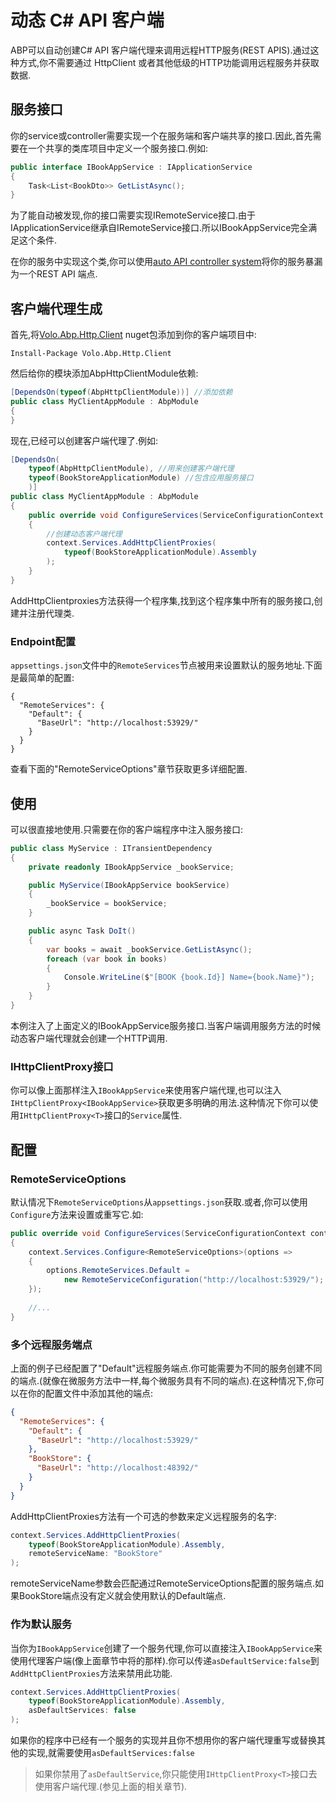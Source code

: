 # 动态 C# API 客户端

ABP可以自动创建C# API 客户端代理来调用远程HTTP服务(REST APIS).通过这种方式,你不需要通过 HttpClient 或者其他低级的HTTP功能调用远程服务并获取数据.

## 服务接口

你的service或controller需要实现一个在服务端和客户端共享的接口.因此,首先需要在一个共享的类库项目中定义一个服务接口.例如:

````csharp
public interface IBookAppService : IApplicationService
{
    Task<List<BookDto>> GetListAsync();
}
````

为了能自动被发现,你的接口需要实现IRemoteService接口.由于IApplicationService继承自IRemoteService接口.所以IBookAppService完全满足这个条件.

在你的服务中实现这个类,你可以使用[auto API controller system](Auto-API-Controllers.md)将你的服务暴漏为一个REST API 端点.

## 客户端代理生成

首先,将[Volo.Abp.Http.Client](https://www.nuget.org/packages/Volo.Abp.Http.Client) nuget包添加到你的客户端项目中:

````
Install-Package Volo.Abp.Http.Client
````

然后给你的模块添加AbpHttpClientModule依赖:

````csharp
[DependsOn(typeof(AbpHttpClientModule))] //添加依赖
public class MyClientAppModule : AbpModule
{
}
````

现在,已经可以创建客户端代理了.例如:

````csharp
[DependsOn(
    typeof(AbpHttpClientModule), //用来创建客户端代理
    typeof(BookStoreApplicationModule) //包含应用服务接口
    )]
public class MyClientAppModule : AbpModule
{
    public override void ConfigureServices(ServiceConfigurationContext context)
    {
        //创建动态客户端代理
        context.Services.AddHttpClientProxies(
            typeof(BookStoreApplicationModule).Assembly
        );
    }
}
````

AddHttpClientproxies方法获得一个程序集,找到这个程序集中所有的服务接口,创建并注册代理类.

### Endpoint配置

`appsettings.json`文件中的`RemoteServices`节点被用来设置默认的服务地址.下面是最简单的配置:

````
{
  "RemoteServices": {
    "Default": {
      "BaseUrl": "http://localhost:53929/"
    } 
  } 
}
````

查看下面的"RemoteServiceOptions"章节获取更多详细配置.

## 使用

可以很直接地使用.只需要在你的客户端程序中注入服务接口:

````csharp
public class MyService : ITransientDependency
{
    private readonly IBookAppService _bookService;

    public MyService(IBookAppService bookService)
    {
        _bookService = bookService;
    }

    public async Task DoIt()
    {
        var books = await _bookService.GetListAsync();
        foreach (var book in books)
        {
            Console.WriteLine($"[BOOK {book.Id}] Name={book.Name}");
        }
    }
}
````

本例注入了上面定义的IBookAppService服务接口.当客户端调用服务方法的时候动态客户端代理就会创建一个HTTP调用.

### IHttpClientProxy接口

你可以像上面那样注入`IBookAppService`来使用客户端代理,也可以注入`IHttpClientProxy<IBookAppService>`获取更多明确的用法.这种情况下你可以使用`IHttpClientProxy<T>`接口的`Service`属性.

## 配置

### RemoteServiceOptions

默认情况下`RemoteServiceOptions`从`appsettings.json`获取.或者,你可以使用`Configure`方法来设置或重写它.如:

````csharp
public override void ConfigureServices(ServiceConfigurationContext context)
{
    context.Services.Configure<RemoteServiceOptions>(options =>
    {
        options.RemoteServices.Default =
            new RemoteServiceConfiguration("http://localhost:53929/");
    });
    
    //...
}
````

### 多个远程服务端点

上面的例子已经配置了"Default"远程服务端点.你可能需要为不同的服务创建不同的端点.(就像在微服务方法中一样,每个微服务具有不同的端点).在这种情况下,你可以在你的配置文件中添加其他的端点:

````json
{
  "RemoteServices": {
    "Default": {
      "BaseUrl": "http://localhost:53929/"
    },
    "BookStore": {
      "BaseUrl": "http://localhost:48392/"
    } 
  } 
}
````

AddHttpClientProxies方法有一个可选的参数来定义远程服务的名字:

````csharp
context.Services.AddHttpClientProxies(
    typeof(BookStoreApplicationModule).Assembly,
    remoteServiceName: "BookStore"
);
````

remoteServiceName参数会匹配通过RemoteServiceOptions配置的服务端点.如果BookStore端点没有定义就会使用默认的Default端点.

### 作为默认服务

当你为`IBookAppService`创建了一个服务代理,你可以直接注入`IBookAppService`来使用代理客户端(像上面章节中将的那样).你可以传递`asDefaultService:false`到`AddHttpClientProxies`方法来禁用此功能.

````csharp
context.Services.AddHttpClientProxies(
    typeof(BookStoreApplicationModule).Assembly,
    asDefaultServices: false
);
````

如果你的程序中已经有一个服务的实现并且你不想用你的客户端代理重写或替换其他的实现,就需要使用`asDefaultServices:false`

> 如果你禁用了`asDefaultService`,你只能使用`IHttpClientProxy<T>`接口去使用客户端代理.(参见上面的相关章节).